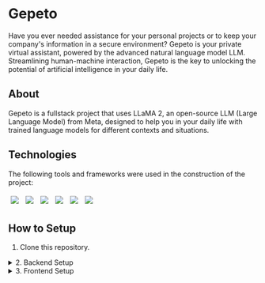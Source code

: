 # Gepeto
Have you ever needed assistance for your personal projects or to keep your company's information in a secure environment?
Gepeto is your private virtual assistant, powered by the advanced natural language model LLM. Streamlining human-machine interaction, Gepeto is the key to unlocking the potential of artificial intelligence in your daily life.

## About
Gepeto is a fullstack project that uses LLaMA 2, an open-source LLM (Large Language Model) from Meta, designed to help you in your daily life with trained language models for different contexts and situations.

## Technologies
The following tools and frameworks were used in the construction of the project:
<p>
  <img style='margin: 5px;' src='https://img.shields.io/badge/TypeScript-007ACC?style=for-the-badge&logo=typescript&logoColor=white'/>
  <img style='margin: 5px;' src='https://img.shields.io/badge/JavaScript-F7DF1E?style=for-the-badge&logo=javascript&logoColor=black'/>
  <img style='margin: 5px;' src='https://img.shields.io/badge/React-20232A?style=for-the-badge&logo=react&logoColor=61DAFB'/>
  <img style='margin: 5px;' src='https://img.shields.io/badge/express.js-%23404d59.svg?style=for-the-badge&logo=express&logoColor=%2361DAFB'/>
  <img style='margin: 5px;' src='https://img.shields.io/badge/node.js-6DA55F?style=for-the-badge&logo=node.js&logoColor=white'/>
  <img style='margin: 5px;' src='https://img.shields.io/badge/axios-671ddf?&style=for-the-badge&logo=axios&logoColor=white'>
</p>

## How to Setup
1. Clone this repository.
<details>
  <summary>2. Backend Setup</summary>
  2.1 Open a terminal on ./gepeto-express
  2.2 Install dependencies
  
```bash
  npm i
```
2.3 Download the public model from [Huggingface](https://huggingface.co/TheBloke/GreenNodeLM-7B-v4leo-GGUF/blob/main/greennodelm-7b-v4leo.Q4_K_M.gguf) for general purposes

2.4 Create the folder models on your backend root folder(gepeto-express) and move the model to ./gepeto-express/models

The folder structure should be:
```
gepeto-express/
│
├── models/
│└── greennodelm-7b-v4leo.Q4_K_M.gguf
│
├── src/
│└── app.js
│
├── package.json
├── .gitignore
└── package-lock.json
```
2.5 Build the backend server with:
```bash
npm run build
npm start
```
</details>

<details>
  <summary>3. Frontend Setup</summary>
  3.1 Open a terminal on ./gepeto-react
  3.2 Install dependencies
  
```bash
  npm i
```
  3.4 Setup the .env file following the .env.example (reminder: the backend will start by default on port 8080)
  
```env
# .env example for running locally:
VITE_REACT_APP_API=http://localhost:8080/
```

  3.5 Run the project using
```bash
npm run dev
```
</details>
